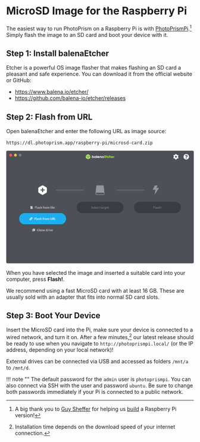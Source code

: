 # MicroSD Image for the Raspberry Pi 

The easiest way to run PhotoPrism on a Raspberry Pi is with [PhotoPrismPi](https://dl.photoprism.app/raspberrypi/).[^1]
Simply flash the image to an SD card and boot your device with it.

## Step 1: Install balenaEtcher

Etcher is a powerful OS image flasher that makes flashing an SD card a pleasant and safe experience. You can download it from the official website or GitHub:

- <https://www.balena.io/etcher/>
- <https://github.com/balena-io/etcher/releases>

## Step 2: Flash from URL

Open balenaEtcher and enter the following URL as image source:

```url
https://dl.photoprism.app/raspberry-pi/microsd-card.zip
```

![](microsd-card/flash-from-url.png)

When you have selected the image and inserted a suitable card into your computer, press **Flash!**.

We recommend using a fast MicroSD card with at least 16 GB. These are usually sold with an adapter that fits into normal SD card slots.

## Step 3: Boot Your Device

Insert the MicroSD card into the Pi, make sure your device is connected to a wired network, and turn it on. After a few minutes,[^2] our latest release should be ready to use when you navigate to `http://photoprismpi.local/` (or the IP address, depending on your local network)!

External drives can be connected via USB and accessed as folders `/mnt/a` to `/mnt/d`.

!!! note ""
    The default password for the `admin` user is `photoprismpi`. You can also connect via SSH with the user and password `ubuntu`. Be sure to change both passwords immediately if your Pi is connected to a public network.

[^1]: A big thank you to [Guy Sheffer](https://github.com/guysoft) for helping us [build](https://github.com/photoprism/photoprism/issues/109) a Raspberry Pi version!
[^2]: Installation time depends on the download speed of your internet connection.
[^3]: You may need to use the existing hostname (if any) or IP address instead.